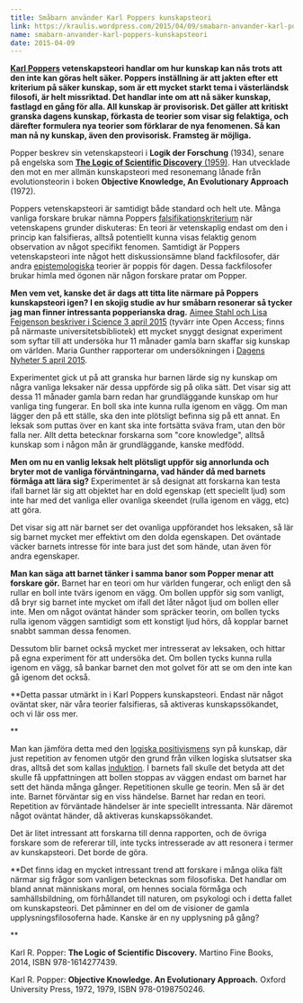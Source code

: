 ```yaml
---
title: Småbarn använder Karl Poppers kunskapsteori
link: https://kraulis.wordpress.com/2015/04/09/smabarn-anvander-karl-poppers-kunskapsteori/
name: smabarn-anvander-karl-poppers-kunskapsteori
date: 2015-04-09
---
```

**[Karl Poppers](http://en.wikipedia.org/wiki/Karl_Popper) vetenskapsteori handlar om hur kunskap kan nås trots att den inte kan göras helt säker. Poppers inställning är att jakten efter ett kriterium på säker kunskap, som är ett mycket starkt tema i västerländsk filosofi, är helt missriktad. Det handlar inte om att nå säker kunskap, fastlagd en gång för alla. All kunskap är provisorisk. Det gäller att kritiskt granska dagens kunskap, förkasta de teorier som visar sig felaktiga, och därefter formulera nya teorier som förklarar de nya fenomenen. Så kan man nå ny kunskap, även den provisorisk. Framsteg är möjliga.**

Popper beskrev sin vetenskapsteori i **Logik der Forschung** (1934), senare på engelska som [**The Logic of Scientific Discovery** (1959)](http://en.wikipedia.org/wiki/The_Logic_of_Scientific_Discovery). Han utvecklade den mot en mer allmän kunskapsteori med resonemang lånade från evolutionsteorin i boken **Objective Knowledge, An Evolutionary Approach** (1972).

Poppers vetenskapsteori är samtidigt både standard och helt ute. Många vanliga forskare brukar nämna Poppers [falsifikationskriterium](http://en.wikipedia.org/wiki/Falsifiability) när vetenskapens grunder diskuteras: En teori är vetenskaplig endast om den i princip kan falsifieras, alltså potentiellt kunna visas felaktig genom observation av något specifikt fenomen. Samtidigt är Poppers vetenskapsteori inte något hett diskussionsämne bland fackfilosofer, där andra [epistemologiska](http://en.wikipedia.org/wiki/Epistemology) teorier är poppis för dagen. Dessa fackfilosofer brukar himla med ögonen när någon forskare pratar om Popper.

**Men vem vet, kanske det är dags att titta lite närmare på Poppers kunskapsteori igen? I en skojig studie av hur småbarn resonerar så tycker jag man finner intressanta popperianska drag.** [Aimee Stahl och Lisa Feigenson beskriver i Science 3 april 2015](http://www.sciencemag.org/content/348/6230/91.abstract) (tyvärr inte Open Access; finns på närmaste universitetsbibliotek) ett mycket snyggt designat experiment som syftar till att undersöka hur 11 månader gamla barn skaffar sig kunskap om världen. Maria Gunther rapporterar om undersökningen i [Dagens Nyheter 5 april 2015](http://www.dn.se/nyheter/vetenskap/forskare-barn-fungerar-likadant-som-forskare/).



Experimentet gick ut på att granska hur barnen lärde sig ny kunskap om några vanliga leksaker när dessa uppförde sig på olika sätt. Det visar sig att dessa 11 månader gamla barn redan har grundläggande kunskap om hur vanliga ting fungerar. En boll ska inte kunna rulla igenom en vägg. Om man lägger den på ett ställe, ska den inte plötsligt befinna sig på ett annat. En leksak som puttas över en kant ska inte fortsätta sväva fram, utan den bör falla ner. Allt detta betecknar forskarna som "core knowledge", alltså kunskap som i någon mån är grundläggande, kanske medfödd.

**Men om nu en vanlig leksak helt plötsligt uppför sig annorlunda och bryter mot de vanliga förväntningarna, vad händer då med barnets förmåga att lära sig?** Experimentet är så designat att forskarna kan testa ifall barnet lär sig att objektet har en dold egenskap (ett speciellt ljud) som inte har med det vanliga eller ovanliga skeendet (rulla igenom en vägg, etc) att göra.

Det visar sig att när barnet ser det ovanliga uppförandet hos leksaken, så lär sig barnet mycket mer effektivt om den dolda egenskapen. Det oväntade väcker barnets intresse för inte bara just det som hände, utan även för andra egenskaper.

**Man kan säga att barnet tänker i samma banor som Popper menar att forskare gör.** Barnet har en teori om hur världen fungerar, och enligt den så rullar en boll inte tvärs igenom en vägg. Om bollen uppför sig som vanligt, då bryr sig barnet inte mycket om ifall det låter något ljud om bollen eller inte. Men om något oväntat händer som spräcker teorin, om bollen tycks rulla igenom väggen samtidigt som ett konstigt ljud hörs, då kopplar barnet snabbt samman dessa fenomen.

Dessutom blir barnet också mycket mer intresserat av leksaken, och hittar på egna experiment för att undersöka det. Om bollen tycks kunna rulla igenom en vägg, så bankar barnet den mot golvet för att se om den inte kan gå igenom det också.

**Detta passar utmärkt in i Karl Poppers kunskapsteori. Endast när något oväntat sker, när våra teorier falsifieras, så aktiveras kunskapssökandet, och vi lär oss mer.

**

Man kan jämföra detta med den [logiska positivismens](http://en.wikipedia.org/wiki/Logical_positivism) syn på kunskap, där just repetition av fenomen utgör den grund från vilken logiska slutsatser ska dras, alltså det som kallas [induktion](http://en.wikipedia.org/wiki/Inductive_reasoning). I barnets fall skulle det betyda att det skulle få uppfattningen att bollen stoppas av väggen endast om barnet har sett det hända många gånger. Repetitionen skulle ge teorin. Men så är det inte. Barnet förväntar sig en viss händelse. Barnet har redan en teori. Repetition av förväntade händelser är inte speciellt intressanta. När däremot något oväntat händer, då aktiveras kunskapssökandet.

Det är litet intressant att forskarna till denna rapporten, och de övriga forskare som de refererar till, inte tycks intresserade av att resonera i termer av kunskapsteori. Det borde de göra.

**Det finns idag en mycket intressant trend att forskare i många olika fält närmar sig frågor som vanligen betecknas som filosofiska. Det handlar om bland annat människans moral, om hennes sociala förmåga och samhällsbildning, om förhållandet till naturen, om psykologi och i detta fallet om kunskapsteori. Det påminner en del om de visioner de gamla upplysningsfilosoferna hade. Kanske är en ny upplysning på gång?

**

Karl R. Popper: **The Logic of Scientific Discovery.** Martino Fine Books, 2014, ISBN 978-1614277439.

Karl R. Popper: **Objective Knowledge. An Evolutionary Approach.** Oxford University Press, 1972, 1979, ISBN 978-0198750246.

